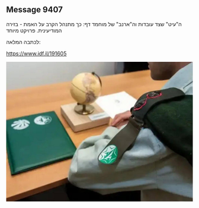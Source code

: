 ## Message 9407

ה"עיט" שצד עובדות וה"ארנב" של מוחמד דף:
כך מתנהל הקרב על האמת - בזירה המודיעינית. פרויקט מיוחד

לכתבה המלאה:

https://www.idf.il/191605

![Photo](./9407/9407_photo.jpg)
